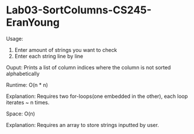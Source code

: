 # Lab03-SortColumns-CS245-EranYoung

Usage: 

1. Enter amount of strings you want to check
2. Enter each string line by line

Ouput: Prints a list of column indices where the column is not sorted alphabetically

Runtime: O(n * n)

  Explanation: Requires two for-loops(one embedded in the other), each loop iterates ~ n times.
 
Space: O(n)

  Explanation: Requires an array to store strings inputted by user. 
